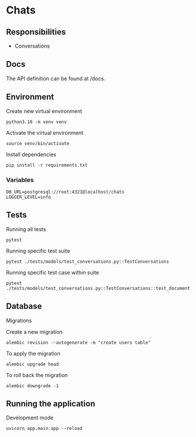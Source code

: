 # Chats

## Responsibilities

- Conversations

## Docs

The API definition can be found at /docs.

## Environment

Create new virtual environment

```
python3.10 -m venv venv
```

Activate the virtual environment

```
source venv/bin/activate
```

Install dependencies

```
pip install -r requirements.txt
```

### Variables

```
DB_URL=postgresql://root:4321@localhost/chats
LOGGER_LEVEL=info
```

## Tests

Running all tests

```
pytest
```

Running specific test suite

```
pytest ./tests/models/test_conversations.py::TestConversations
```

Running specific test case within suite

```
pytest ./tests/models/test_conversations.py::TestConversations::test_document
```

## Database

Migrations

Create a new migration

```
alembic revision --autogenerate -m "create users table"
```

To apply the migration

```
alembic upgrade head
```

To roll back the migration

```
alembic downgrade -1
```

## Running the application


Development mode

```
uvicorn app.main:app --reload
```